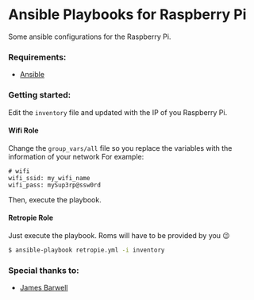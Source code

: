 # Ansible Playbooks for Raspberry Pi

Some ansible configurations for the Raspberry Pi.

### Requirements:
  - [Ansible](https://docs.ansible.com/ansible/2.4/intro_installation.html)

### Getting started:

Edit the `inventory` file and updated with the IP of you Raspberry Pi.

#### Wifi Role

Change the `group_vars/all` file so you replace the variables with the information of your network
For example:

```
# wifi
wifi_ssid: my_wifi_name
wifi_pass: mySup3rp@ssw0rd
```

Then, execute the playbook.

#### Retropie Role

Just execute the playbook. Roms will have to be provided by you 😉

```sh
$ ansible-playbook retropie.yml -i inventory
```

### Special thanks to:
- [James Barwell](https://github.com/JamesBarwell)
